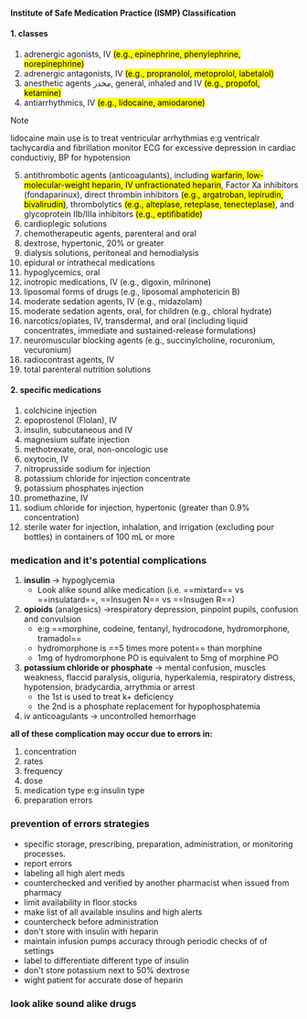 #### Institute of Safe Medication Practice (ISMP) Classification
#### 1. classes
1. adrenergic agonists, IV <mark>(e.g., epinephrine, phenylephrine, norepinephrine)</mark>
2. adrenergic antagonists, IV <mark>(e.g., propranolol, metoprolol, labetalol)</mark>
3. anesthetic agents مخدر, general, inhaled and IV <mark>(e.g., propofol, ketamine)</mark>
4. antiarrhythmics, IV <mark>(e.g., lidocaine, amiodarone)</mark>
> [!NOTE]
> lidocaine main use is to treat ventricular arrhythmias e:g ventricalr tachycardia and fibrillation
> monitor ECG for excessive depression in cardiac conductiviy, BP for hypotension
5. antithrombotic agents (anticoagulants), including <mark>warfarin, low-molecular-weight heparin, IV unfractionated heparin</mark>, Factor Xa inhibitors </mark>(fondaparinux)</mark>, direct thrombin inhibitors <mark>(e.g., argatroban, lepirudin, bivalirudin)</mark>, thrombolytics <mark>(e.g., alteplase, reteplase, tenecteplase)</mark>, and glycoprotein IIb/IIIa inhibitors <mark>(e.g., eptifibatide)</mark>
6. cardioplegic solutions
7. chemotherapeutic agents, parenteral and oral
8. dextrose, hypertonic, 20% or greater
9. dialysis solutions, peritoneal and hemodialysis
10. epidural or intrathecal medications
11. hypoglycemics, oral
12. inotropic medications, IV (e.g., digoxin, milrinone)
13. liposomal forms of drugs (e.g., liposomal amphotericin B)
14. moderate sedation agents, IV (e.g., midazolam)
15. moderate sedation agents, oral, for children (e.g., chloral hydrate)
16. narcotics/opiates, IV, transdermal, and oral (including liquid concentrates, immediate and sustained-release formulations)
17. neuromuscular blocking agents (e.g., succinylcholine, rocuronium, vecuronium)
18. radiocontrast agents, IV
19. total parenteral nutrition solutions
#### 2. specific medications
1. colchicine injection
2. epoprostenol (Flolan), IV
3. insulin, subcutaneous and IV
4. magnesium sulfate injection
5. methotrexate, oral, non-oncologic use
6. oxytocin, IV
7. nitroprusside sodium for injection
8. potassium chloride for injection concentrate
9. potassium phosphates injection
10. promethazine, IV
11. sodium chloride for injection, hypertonic (greater than 0.9% concentration)
12. sterile water for injection, inhalation, and irrigation (excluding pour bottles) in containers of 100 mL or more
### medication and it's potential complications
1. **insulin** -> hypoglycemia
	 - Look alike sound alike medication ​(i.e. ==mixtard== vs ==insulatard==, ==Insugen N== vs ==Insugen R==)​
2. **opioids** (analgesics) ->respiratory depression, pinpoint pupils, confusion and convulsion
	- e:g ==morphine, codeine, fentanyl, hydrocodone, hydromorphone, tramadol==
	- hydromorphone is ==5 times more potent== than morphine
	- 1mg of hydromorphone PO is equivalent to 5mg of morphine PO
3.  **potassium chloride or phosphate** -> mental confusion, muscles weakness, flaccid paralysis, oliguria, hyperkalemia, respiratory distress, hypotension, bradycardia, arrythmia or arrest
	- the 1st is used to treat k+ deficiency
	- the 2nd is a phosphate replacement for hypophosphatemia
4. iv anticoagulants -> uncontrolled hemorrhage

**all of these complication may occur due to errors in:**
1. concentration
2. rates 
3. frequency
4. dose
5. medication type e:g insulin type
6. preparation errors


### prevention of errors strategies
- specific storage, prescribing, preparation, administration, or monitoring processes.
- report errors
- labeling all high alert meds
- counterchecked and verified by another pharmacist when issued from pharmacy
 - limit availability in floor stocks
- make list of all available insulins and high alerts
- countercheck before administration
- don't store with insulin with heparin
- maintain infusion pumps accuracy through periodic checks of of settings
- label to differentiate different type of insulin
- don't store potassium next to 50% dextrose
- wight patient for accurate dose of heparin


### look alike sound alike drugs
